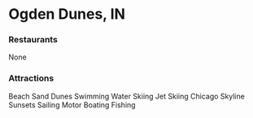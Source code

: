 # Ogden Dunes, IN

### Restaurants
None
### Attractions
Beach
Sand Dunes
Swimming
Water Skiing
Jet Skiing
Chicago Skyline Sunsets
Sailing
Motor Boating
Fishing
